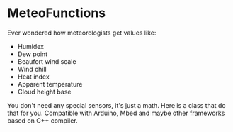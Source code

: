 # MeteoFunctions
Ever wondered how meteorologists get values like:
- Humidex
- Dew point
- Beaufort wind scale
- Wind chill
- Heat index
- Apparent temperature
- Cloud height base

You don't need any special sensors, it's just a math. Here is a class that do that for you. Compatible with Arduino, Mbed and maybe other frameworks based on C++ compiler.
